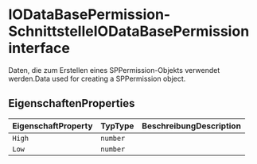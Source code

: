 # <a name="iodatabasepermission-interface"></a><span data-ttu-id="b8da9-101">IODataBasePermission-Schnittstelle</span><span class="sxs-lookup"><span data-stu-id="b8da9-101">IODataBasePermission interface</span></span>







<span data-ttu-id="b8da9-102">Daten, die zum Erstellen eines SPPermission-Objekts verwendet werden.</span><span class="sxs-lookup"><span data-stu-id="b8da9-102">Data used for creating a SPPermission object.</span></span>




## <a name="properties"></a><span data-ttu-id="b8da9-103">Eigenschaften</span><span class="sxs-lookup"><span data-stu-id="b8da9-103">Properties</span></span>

| <span data-ttu-id="b8da9-104">Eigenschaft</span><span class="sxs-lookup"><span data-stu-id="b8da9-104">Property</span></span>     | <span data-ttu-id="b8da9-105">Typ</span><span class="sxs-lookup"><span data-stu-id="b8da9-105">Type</span></span>   | <span data-ttu-id="b8da9-106">Beschreibung</span><span class="sxs-lookup"><span data-stu-id="b8da9-106">Description</span></span>|
|:-------------|:-------|:-----------|
|`High`      | `number` |  |
|`Low`      | `number` |  |






